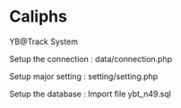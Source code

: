 Caliphs
=======

YB@Track System

Setup the connection :
data/connection.php

Setup major setting : 
setting/setting.php

Setup the database : 
Import file ybt_n49.sql 




